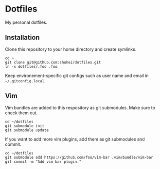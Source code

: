 # Dotfiles

My personal dotfiles.

## Installation

Clone this repository to your home directory and create symlinks.

    cd ~
    git clone git@github.com:shuhei/dotfiles.git
    ln -s dotfiles/.foo .foo

Keep environement-specific git configs such as user name and email in `~/.gitconfig.local`.

## Vim

Vim bundles are added to this respository as git submodules. Make sure to check them out.

    cd ~/dotfiles
    git submodule init
    git submodule update

If you want to add more vim plugins, add them as git submodules and commit.

    cd ~/dotfiles
    git submodule add https://github.com/foo/vim-bar .vim/bundle/vim-bar
    git commit -m "Add vim bar plugin."


